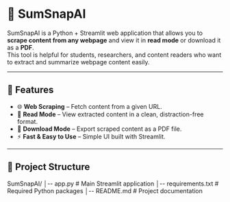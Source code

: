 # 📄 SumSnapAI

SumSnapAI is a Python + Streamlit web application that allows you to **scrape content from any webpage** and view it in **read mode** or download it as a **PDF**.  
This tool is helpful for students, researchers, and content readers who want to extract and summarize webpage content easily.

---

## 🚀 Features
- 🌐 **Web Scraping** – Fetch content from a given URL.
- 📖 **Read Mode** – View extracted content in a clean, distraction-free format.
- 📄 **Download Mode** – Export scraped content as a PDF file.
- ⚡ **Fast & Easy to Use** – Simple UI built with Streamlit.

---

## 📂 Project Structure

SumSnapAI/
│-- app.py              # Main Streamlit application
│-- requirements.txt    # Required Python packages
│-- README.md           # Project documentation

